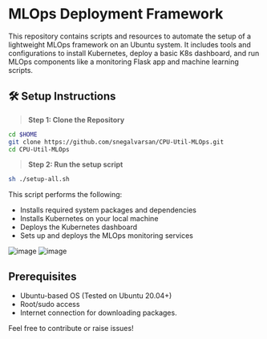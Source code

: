 # MLOps Deployment Framework

This repository contains scripts and resources to automate the setup of a lightweight MLOps framework on an Ubuntu system. It includes tools and configurations to install Kubernetes, deploy a basic K8s dashboard, and run MLOps components like a monitoring Flask app and machine learning scripts.

## 🛠️ Setup Instructions

> **Step 1: Clone the Repository**
```bash
cd $HOME
git clone https://github.com/snegalvarsan/CPU-Util-MLOps.git
cd CPU-Util-MLOps
````

> **Step 2: Run the setup script**

```bash
sh ./setup-all.sh
```

This script performs the following:

* Installs required system packages and dependencies
* Installs Kubernetes on your local machine
* Deploys the Kubernetes dashboard
* Sets up and deploys the MLOps monitoring services

![image](https://github.com/user-attachments/assets/3f6a0b67-95c5-487a-be37-de127be2b845)
![image](https://github.com/user-attachments/assets/eba77f32-5b2e-4ff9-997d-a013798b1813)

## Prerequisites

* Ubuntu-based OS (Tested on Ubuntu 20.04+)
* Root/sudo access
* Internet connection for downloading packages.

Feel free to contribute or raise issues!


